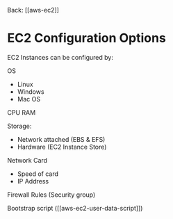 Back: [[aws-ec2]]

# EC2 Configuration Options
EC2 Instances can be configured by:

OS
- Linux
- Windows
- Mac OS

CPU
RAM

Storage:
- Network attached (EBS & EFS)
- Hardware (EC2 Instance Store)

Network Card
* Speed of card
* IP Address

Firewall Rules (Security group)

Bootstrap script ([[aws-ec2-user-data-script]])